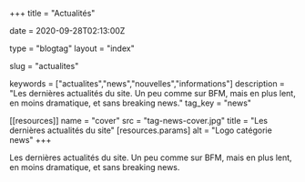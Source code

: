 +++
title = "Actualités"

date = 2020-09-28T02:13:00Z

type = "blogtag"
layout = "index"

slug = "actualites"

keywords = ["actualites","news","nouvelles","informations"]
description = "Les dernières actualités du site. Un peu comme sur BFM, mais en plus lent, en moins dramatique, et sans breaking news."
tag_key = "news"

[[resources]]
  name = "cover"
  src = "tag-news-cover.jpg"
  title = "Les dernières actualités du site"
  [resources.params]
    alt = "Logo catégorie news"
+++

Les dernières actualités du site. Un peu comme sur BFM, mais en plus lent, en moins dramatique, et sans breaking news.
